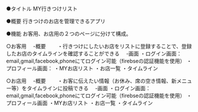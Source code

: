 ●タイトル
  MY行きつけリスト

●概要
  行きつけのお店を管理できるアプリ
  
●機能
  お客用、お店用の２つのページに分けて構成。
 
  ○お客用 
  　-概要
  　　・行きつけにしたいお店をリストに登録することで、登録したお店のタイムラインを確認することができる
  　-画面
      ・ログイン画面：email,gmail,facebook,phoneにてログイン可能（firebseの認証機能を使用）
      ・プロフィール画面：
      ・MYお店リスト
      ・お店一覧
      ・タイムライン
    
  ○お店用 
  　-概要
  　　・お客に伝えたい情報（お休み、席の空き情報、新メニュー等）をタイムラインに投稿できる
  　-画面
      ・ログイン画面：email,gmail,facebook,phoneにてログイン可能（firebseの認証機能を使用）
      ・プロフィール画面
      ・MYお店リスト
      ・お店一覧
      ・タイムライン
  
  

  
